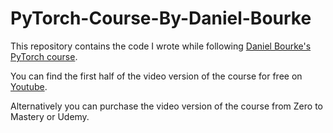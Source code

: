 # PyTorch-Course-By-Daniel-Bourke

This repository contains the code I wrote while following [Daniel Bourke's PyTorch course](https://www.learnpytorch.io).

You can find the first half of the video version of the course for free on [Youtube](https://www.youtube.com/watch?v=V_xro1bcAuA).

Alternatively you can purchase the video version of the course from Zero to Mastery or Udemy.
